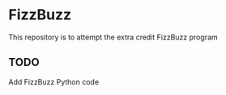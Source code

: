 # FizzBuzz
This repository is to attempt the extra credit FizzBuzz program

## TODO
Add FizzBuzz Python code
